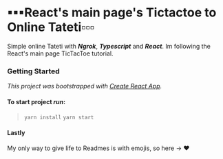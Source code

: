 # ▪▪▪React's main page's Tictactoe to Online Tateti▫▫▫
Simple online Tateti with __*Ngrok*__,  __*Typescript*__ and __*React*__. 
Im following the React's main page TicTacToe tutorial.
### Getting Started
_This project was bootstrapped with [Create React App](https://github.com/facebook/create-react-app)._

#### To start project *run*:
> `yarn install`
> `yarn start`

#### Lastly
My only way to give life to Readmes is with emojis, so here -> ❤